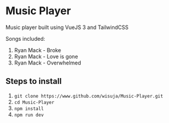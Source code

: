 # Music Player
Music player built using VueJS 3 and TailwindCSS

Songs included: 
1. Ryan Mack - Broke
2. Ryan Mack - Love is gone
3. Ryan Mack - Overwhelmed

## Steps to install
1. `git clone https://www.github.com/wisuja/Music-Player.git`
2. `cd Music-Player`
3. `npm install`
4. `npm run dev`


